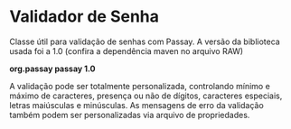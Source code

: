 # Validador de Senha
Classe útil para validação de senhas com Passay.
A versão da biblioteca usada foi a 1.0 (confira a dependência maven no arquivo RAW)

<b><dependencia>
    <groupId>org.passay</groupId>
    <artifactId>passay</artifactId>
    <version>1.0</version>
</dependency></b>

A validação pode ser totalmente personalizada, controlando mínimo e máximo
de caracteres, presença ou não de dígitos, caracteres especiais, letras maiúsculas e minúsculas.
As mensagens de erro da validação também podem ser personalizadas via arquivo de propriedades.
